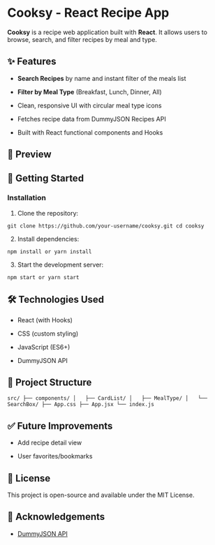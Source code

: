 Cooksy - React Recipe App
=========================

**Cooksy** is a recipe web application built with **React**. It allows users to browse, search, and filter recipes by meal and type.

✨ Features
----------

-   **Search Recipes** by name and instant filter of the meals list

-   **Filter by Meal Type** (Breakfast, Lunch, Dinner, All)

-   Clean, responsive UI with circular meal type icons

-   Fetches recipe data from DummyJSON Recipes API

-   Built with React functional components and Hooks

📸 Preview
----------

<!-- Replace with an actual screenshot or GIF if available -->

🚀 Getting Started
------------------

### Installation

1.  Clone the repository:


`git clone https://github.com/your-username/cooksy.git
cd cooksy`

2.  Install dependencies:

`npm install
or
yarn install`

3.  Start the development server:


`npm start
or
yarn start`


🛠️ Technologies Used
---------------------

-   React (with Hooks)

-   CSS (custom styling)

-   JavaScript (ES6+)

-   DummyJSON API

📁 Project Structure
--------------------

`src/
├── components/
│   ├── CardList/
│   ├── MealType/
│   └── SearchBox/
├── App.css
├── App.jsx
└── index.js`

✅ Future Improvements
---------------------

-   Add recipe detail view

-   User favorites/bookmarks

📄 License
----------

This project is open-source and available under the MIT License.

🙌 Acknowledgements
-------------------

-   [DummyJSON API](https://dummyjson.com/)
